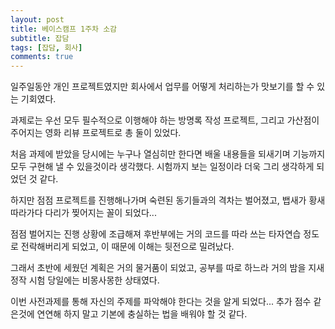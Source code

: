 ```yaml
---	
layout: post	
title: 베이스캠프 1주차 소감	
subtitle: 잡담	
tags: [잡담, 회사]	
comments: true	
---	
```


일주일동안 개인 프로젝트였지만 회사에서 업무를 어떻게 처리하는가 맛보기를 할 수 있는 기회였다.

과제로는 우선 모두 필수적으로 이행해야 하는 방명록 작성 프로젝트, 그리고 가산점이 주어지는 영화 리뷰 프로젝트로 총 둘이 있었다.

처음 과제에 받았을 당시에는 누구나 열심히만 한다면 배울 내용들을 되새기며 기능까지 모두 구현해 낼 수 있을것이라 생각했다. 시험까지 보는 일정이라 더욱 그리 생각하게 되었던 것 같다.

하지만 점점 프로젝트를 진행해나가며 숙련된 동기들과의 격차는 벌어졌고, 뱁새가 황새 따라가다 다리가 찢어지는 꼴이 되었다...

점점 벌어지는 진행 상황에 조급해져 후반부에는 거의 코드를 따라 쓰는 타자연습 정도로 전락해버리게 되었고, 이 때문에 이해는 뒷전으로 밀려났다.

그래서 초반에 세웠던 계획은 거의 물거품이 되었고, 공부를 따로 하느라 거의 밤을 지새 정작 시험 당일에는 비몽사몽한 상태였다.

이번 사전과제를 통해 자신의 주제를 파악해야 한다는 것을 알게 되었다... 추가 점수 같은것에 연연해 하지 말고 기본에 충실하는 법을 배워야 할 것 같다.

